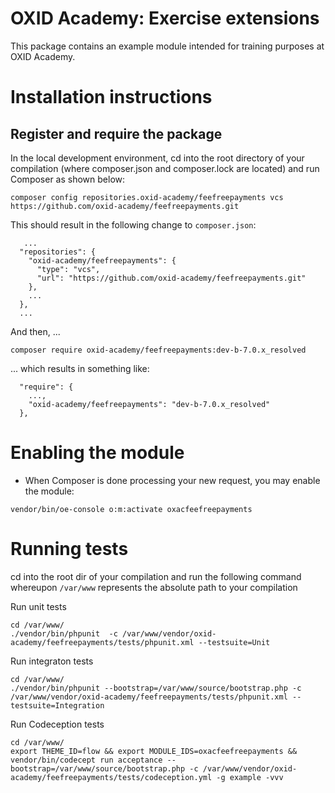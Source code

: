 # OXID Academy: Exercise extensions

This package contains an example module intended for training purposes at OXID Academy.

# Installation instructions

## Register and require the package

In the local development environment, cd into the root directory of your compilation (where composer.json and composer.lock
are located) and run Composer as shown below:

```
composer config repositories.oxid-academy/feefreepayments vcs https://github.com/oxid-academy/feefreepayments.git
```

This should result in the following change to `composer.json`:
```
   ...
  "repositories": {
    "oxid-academy/feefreepayments": {
      "type": "vcs",
      "url": "https://github.com/oxid-academy/feefreepayments.git"
    },
    ...
  },
  ...
```

And then, ...
```
composer require oxid-academy/feefreepayments:dev-b-7.0.x_resolved
```

... which results in something like:
```
  "require": {
    ...,
    "oxid-academy/feefreepayments": "dev-b-7.0.x_resolved"
  },
```

# Enabling the module

* When Composer is done processing your new request, you may enable the module:
```
vendor/bin/oe-console o:m:activate oxacfeefreepayments
```

# Running tests
 cd into the root dir of your compilation and run the following command whereupon `/var/www` represents the absolute
path to your compilation

Run unit tests
```
cd /var/www/
./vendor/bin/phpunit  -c /var/www/vendor/oxid-academy/feefreepayments/tests/phpunit.xml --testsuite=Unit 
```

Run integraton tests
```
cd /var/www/
./vendor/bin/phpunit --bootstrap=/var/www/source/bootstrap.php -c /var/www/vendor/oxid-academy/feefreepayments/tests/phpunit.xml --testsuite=Integration 
```

Run Codeception tests
```
cd /var/www/
export THEME_ID=flow && export MODULE_IDS=oxacfeefreepayments && vendor/bin/codecept run acceptance --bootstrap=/var/www/source/bootstrap.php -c /var/www/vendor/oxid-academy/feefreepayments/tests/codeception.yml -g example -vvv
```